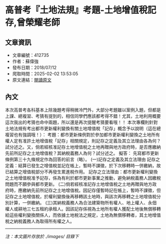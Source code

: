 # 高普考『土地法規』考題-土地增值稅記存,曾榮耀老師

## 文章資訊
- 文章編號：412735
- 作者：蘇偉強
- 發布日期：2018/07/12
- 爬取時間：2025-02-02 13:53:05
- 原文連結：[閱讀原文](https://real-estate.get.com.tw/Columns/detail.aspx?no=412735)

## 內文
本次高普考各科基本上除幾題考得稍微冷門外，大部分考題雖以案例入題，但都是上課、總複習、考猜有提到的，相信同學們應該都考得不錯！尤其，土地利用概要這次我出的考猜也命中兩題，所以還是再次提醒考猜要看哦！！
本次專欄則針對土地法規有考出都市更新權利變換有關土地增值稅「記存」概念予以說明（這在總複習也有強調哦！）：
考題：都市更新條例對於參加都市更新權利變換之土地所有權人定有准許土地增值稅「記存」相關規定，則記存之定義及其立法理由各為何？試分述之。又，倘若經核准記存土地增值稅之土地再贈與地方政府時，是否應繳納先前所記存之土地增值稅？其納稅義務人為何？試分述之。
擬答：
先寫都市更新條例第三十九條規定作為回答的前言（略）。
(一)記存之定義及其立法理由
記存之定義：結算已發生之增值稅並記在帳上，暫時不課徵，於下次移轉時一併繳納，故已結算之增值稅部分不再發生累進稅作用。
記存之立法理由：都市更新權利變換之土地增值稅准予記存，係為有利於都市更新事業之推動，避免納稅義務人因繳稅問題而不願參與都市更新。
(二)倘若經核准記存土地增值稅之土地再贈與地方政府時，應繳納先前所記存之土地增值稅。因記存僅暫時記在帳上，暫時不課徵，但記存之土地增值稅，於權利變換後再移轉該土地時，與該次再移轉之土地增值稅分別計算，一併繳納。
(三)其納稅義務人為合法建築物所有權人、地上權人、永佃權人或耕地三七五租約承租人。因該記存係視為土地所有權人獲配土地後無償移轉給這些權利變換關係人，而依據土地稅法之規定，土地為無償移轉者，其土地增值稅之納稅義務人為取得所有權之人。

---
*注：本文圖片存放於 ./images/ 目錄下*
